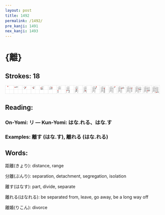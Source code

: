 ```yaml
---
layout: post
title: 1492
permalink: /1492/
pre_kanji: 1491
nex_kanji: 1493
---
```


# {離}

## Strokes: 18

<div class="stroke"><img src="../images/E99BA2.png" /></div>

## Reading:

### On-Yomi: リ &mdash; Kun-Yomi: はな.れる、はな.す

### Examples: 離す (はな.す), 離れる (はな.れる)

## Words:

距離(きょり): distance, range

分離(ぶんり): separation, detachment, segregation, isolation

離す(はなす): part, divide, separate

離れる(はなれる): be separated from, leave, go away, be a long way off

離婚(りこん): divorce

